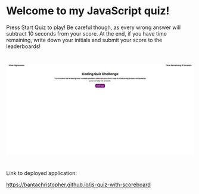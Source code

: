 # Welcome to my JavaScript quiz!

Press Start Quiz to play! Be careful though, as every wrong answer will subtract 10 seconds from your score. At the end, if you have time remaining, write down your initials and submit your score to the leaderboards!

# 

![images](/assets/js-quiz-with-scoreboard.png "Screenshot of finished portfolio")
# 

Link to deployed application:

https://bantachristopher.github.io/js-quiz-with-scoreboard